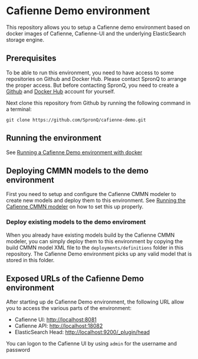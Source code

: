 # Cafienne Demo environment

This repository allows you to setup a Cafienne demo environment based on docker images
of Cafienne, Cafienne-UI and the underlying ElasticSearch storage engine.

## Prerequisites

To be able to run this environment, you need to have access to some repositories on Github
and Docker Hub. Please contact SpronQ to arrange the proper access. But before contacting SpronQ,
you need to create a [Github](https://github.com) and [Docker Hub](https://hub.docker.com) account for yourself.

Next clone this repository from Github by running the following command in a terminal:

`git clone https://github.com/SpronQ/cafienne-demo.git`

## Running the environment

See [Running a Cafienne Demo environment with docker](documentation/docker.md)

## Deploying CMMN models to the demo environment

First you need to setup and configure the Cafienne CMMN modeler to create new models and deploy them to
this environment. See [Running the Cafienne CMMN modeler](documentation/modeler.md) on how to set this up
properly.

### Deploy existing models to the demo enviroment

When you already have existing models build by the Cafienne CMMN modeler, you can simply deploy them to this
environment by copying the build CMMN model XML file to the `deployments/definitions` folder in this repository.
The Cafienne Demo environment picks up any valid model that is stored in this folder.

## Exposed URLs of the Cafienne Demo environment

After starting up de Cafienne Demo environment, the following URL allow you to access the various parts of the
environment:

- Cafienne UI: [http://localhost:8081](http://localhost:8081)
- Cafienne API: [http://localhost:18082](http://localhost:18082)
- ElasticSearch Head: [http://localhost:9200/_plugin/head](http://localhost:9200/_plugin/head)

You can logon to the Cafienne UI by using `admin` for the username and password
